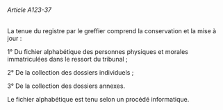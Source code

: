 ###### Article A123-37

La tenue du registre par le greffier comprend la conservation et la mise à jour :

1° Du fichier alphabétique des personnes physiques et morales immatriculées dans le ressort du tribunal ;

2° De la collection des dossiers individuels ;

3° De la collection des dossiers annexes.

Le fichier alphabétique est tenu selon un procédé informatique.

